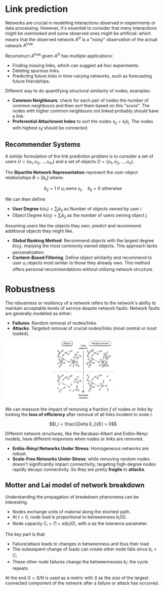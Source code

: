 # Link prediction

Networks are crucial in modelling interactions observed in experiments or data processing. However, it's essential to consider that many interactions might be overlooked and some observed ones might be artificial: which means that the observed network $A^O$ is a "noisy" observation of the actual network $A^{\text{true}}$.

Reconstruct $A^{\text{true}}$ given $A^O$ has multiple applications:

- Finding missing links, which can suggest ad-hoc experiments.
- Deleting spurious links.
- Predicting future links in time-varying networks, such as forecasting future friendships.

Different way to do quantifying structural similarity of nodes, examples:

- **Common Neighbours**: check for each pair of nodes the number of common neighbours and then sort them based on this "score". The nodes with higher common neighbours not linked probably should have a link.
- **Preferential Attachment Index** to sort the nodes $s_{ij} = k_i k_j$. The nodes with highest $s_ij$ should be connected.


## Recommender Systems


A similar formulation of the link prediction problem is to consider a set of users $U = \{u_1, u_2, \ldots, u_m\}$ and a set of objects $O = \{o_1, o_2, \ldots, o_n\}$.

The **Bipartite Network Representation** represent the user-object relationships $B = [b_{ij}]$ where:

$$b_{ij} = 1 \text{ if } u_i \text{ owns } o_j, \quad b_{ij} = 0 \text{ otherwise }$$

We can then define:

- **User Degree** $k(u_i) = \sum_j b_{ij}$ as Number of objects owned by user $i$ 
- Object Degree $k(o_j) = \sum_i b_{ij}$ as the number of users owning object $j$.
  

Assuming users like the objects they own, predict and recommend additional objects they might like.

- **Global Ranking Method**: Recommend objects with the largest degree $k(o_j)$, implying the most commonly owned objects. This approach lacks personalization.
- **Content-Based Filtering**: Define object similarity and recommend to user $u_i$ objects most similar to those they already own. This method offers personal recommendations without utilizing network structure.

# Robustness 

The robustness or resiliency of a network refers to the network's ability to maintain acceptable levels of service despite network faults.
Network faults are generally modelled as either:

- **Failures**: Random removal of nodes/links.
- **Attacks**: Targeted removal of crucial nodes/links (most central or most loaded).

![](images/14c2dba6b57e8f6238473ab9b9c959f7.png)

We can measure the impact of removing a fraction $f$ of nodes or links by looking the **loss of efficiency** after removal of all links incident to node $i$:

$$I_i = \frac{\Delta E_i}{E} > 0$$

Different network structures, like the Barabasi-Albert and Erdös-Rényi models, have different responses when nodes or links are removed. 

- **Erdös-Rényi Networks Under Stress**: Homogeneous networks are robust.
- **Scale-Free Networks Under Stress**: while removing random nodes doesn't significantly impact connectivity, targeting high-degree nodes rapidly decays connectivity. So they are pretty **fragile** to **attacks**.

## Motter and Lai model of network breakdown

Understanding the propagation of breakdown phenomena can be interesting.

- Nodes exchange units of material along the shortest path.
- At $t=0$, node load is proportional to betweenness $b_i(0)$.
- Node capacity $C_i = (1 + \alpha) b_i(0)$, with $\alpha$ as the tolerance parameter.

The key part is that: 

- Failure/attack leads to changes in betweenness and thus their load
- The subsequent change of loads can create other node fails since $b_i>C_i$
- These other node failures change the betweennesses $b_i$: the cycle repeats 

At the end $G = S / N$ is used as a metric with $S$ as the size of the largest connected component of the network after a failure or attack has occurred.



